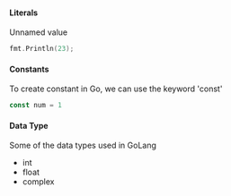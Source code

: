 #### Literals 

Unnamed value

```go
fmt.Println(23);
```

#### Constants

To create constant in Go, we can use the keyword 'const'

```go
const num = 1
```

#### Data Type

Some of the data types used in GoLang
- int
- float
- complex